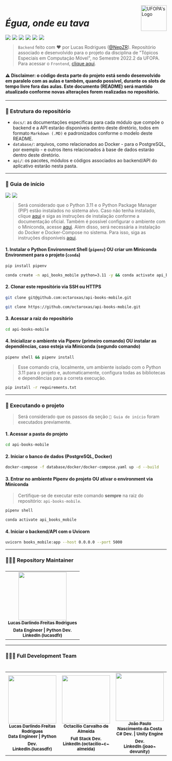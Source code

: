 <img align="right" src="http://www.ufopa.edu.br/ppge/images/ppge/imagens/Ufopa_braso_PNG_fundo_transparente.png" style="width: 80px;" alt="UFOPA's Logo" />

# _Égua, onde eu tava_

<img style="width: auto; padding-right: 5px;" src="https://img.shields.io/badge/Python-292e33?style=flat-square&logo=Python&logoColor=fff"><img style="width: auto; padding-right: 5px;" src="https://img.shields.io/badge/Pipenv-292e33?style=flat-square&logo=Python&logoColor=fff"><img style="width: auto; padding-right: 5px;" src="https://img.shields.io/badge/Miniconda-292e33?style=flat-square&logo=Anaconda&logoColor=fff"><img style="width: auto; padding-right: 5px;" src="https://img.shields.io/badge/Docker-292e33?style=flat-square&logo=Docker&logoColor=fff"><img style="width: auto; padding-right: 5px;" src="https://img.shields.io/badge/FastAPI-292e33?style=flat-square&logo=FastAPI&logoColor=fff"><img style="width: auto; padding-right: 5px;" src="https://img.shields.io/badge/PostgreSQL-292e33?style=flat-square&logo=Postgresql&logoColor=fff">

> `Backend` feito com ❤️ por Lucas Rodrigues (<a href="https://github.com/NepZR/" target="_blank">@NepZR</a>). Repositório associado e desenvolvido para o projeto da disciplina de "Tópicos Especiais em Computação Móvel", no Semestre 2022.2 da UFOPA. Para acessar o `Frontend`, <a href="https://github.com/octaroxas/mobile-books-app">clique aqui</a>.

#### ⚠️ Disclaimer: o código desta parte do projeto está sendo desenvolvido em paralelo com as aulas e também, quando possível, durante os slots de tempo livre fora das aulas. Este documento (README) será mantido atualizado conforme novas alterações forem realizadas no repositório.

---

### 📂 Estrutura do repositório
- `docs/`: as documentações específicas para cada módulo que compõe o backend e a API estarão disponíveis dentro deste diretório, todos em formato `Markdown (.MD)` e padronizados conforme o modelo deste README. 
- `database/`: arquivos, como relacionados ao Docker - para o PostgreSQL, por exemplo - e outros itens relacionados à base de dados estarão dentro deste diretório.
- `api/`: os pacotes, módulos e códigos associados ao backend/API do aplicativo estarão nesta pasta.

---

### 🚀 Guia de início
<img style="width: auto; padding-right: 5px;" src="https://img.shields.io/badge/Pipenv-292e33?style=flat-square&logo=Python&logoColor=fff"><img style="width: auto; padding-right: 5px;" src="https://img.shields.io/badge/Miniconda-292e33?style=flat-square&logo=Anaconda&logoColor=fff"><br>
> Será considerado que o Python 3.11 e o Python Package Manager (PIP) estão instalados no sistema alvo. Caso não tenha instalado, clique <a href="https://wiki.python.org/moin/BeginnersGuide/Download">aqui</a> e siga as instruções de instalação conforme a documentação oficial. Também é possível configurar o ambiente com o Miniconda, acesse <a href="https://conda.io/en/latest/miniconda">aqui</a>. Além disso, será necessária a instalação do Docker e Docker-Compose no sistema. Para isso, siga as instruções disponíveis <a href="https://docs.docker.com/get-docker/">aqui</a>.

#### 1. Instalar o Python Environment Shell (`pipenv`) OU criar um Miniconda Environment para o projeto (`conda`)
~~~bash
pip install pipenv
~~~
~~~bash
conda create -n api_books_mobile python=3.11 -y && conda activate api_books_mobile
~~~

#### 2. Clonar este repositório via SSH ou HTTPS
~~~bash
git clone git@github.com:octaroxas/api-books-mobile.git
~~~
~~~bash
git clone https://github.com/octaroxas/api-books-mobile.git
~~~

#### 3. Acessar a raiz do repositório
~~~bash
cd api-books-mobile
~~~

#### 4. Inicializar o ambiente via Pipenv (primeiro comando) OU instalar as dependências, caso esteja via Miniconda (segundo comando)
~~~bash
pipenv shell && pipenv install
~~~
> Esse comando cria, localmente, um ambiente isolado com o Python 3.11 para o projeto e, automaticamente, configura todas as bibliotecas e dependências para a correta execução.

~~~bash
pip install -r requirements.txt
~~~

---

### 🚀 Executando o projeto
> Será considerado que os passos da seção `🚀 Guia de início` foram executados previamente.

#### 1. Acessar a pasta do projeto
~~~bash
cd api-books-mobile
~~~

#### 2. Iniciar o banco de dados (PostgreSQL, Docker)
~~~bash
docker-compose -f database/docker/docker-compose.yaml up -d --build 
~~~

#### 3. Entrar no ambiente Pipenv do projeto OU ativar o environment via Miniconda
> Certifique-se de executar este comando **sempre** na raiz do repositório: `api-books-mobile`.
~~~bash
pipenv shell
~~~
~~~bash
conda activate api_books_mobile
~~~

#### 4. Iniciar o backend/API com o Uvicorn
~~~bash
uvicorn books_mobile:app --host 0.0.0.0 --port 5000
~~~

---

<h3 style="text-align: justify;">
  👨🏻‍💻 Repository Maintainer
</h3>

<table style="display: flex;">
  <tr>
    <td align="center"><a href="https://github.com/NepZR"><img style="width: 150px; height: 150;" src="https://avatars.githubusercontent.com/u/37887926" width="100px;" alt=""/><br /><sub><b>Lucas Darlindo Freitas Rodrigues</b></sub></a><br /><sub><b>Data Engineer | Python Dev.</sub></a><br /><a href="https://www.linkedin.com/in/lucasdfr"><sub><b>LinkedIn (lucasdfr)</b></sub></a></td>
  </tr>
<table>

---

<h3 style="text-align: justify;">
  👨🏻‍💻 Full Development Team
</h3>

<table style="display: flex;">
  <tr>
    <td align="center"><a href="https://github.com/NepZR"><img style="width: 150px; height: 150;" src="https://avatars.githubusercontent.com/u/37887926" width="100px;" alt=""/><br /><sub><b>Lucas Darlindo Freitas Rodrigues</b></sub></a><br /><sub><b>Data Engineer | Python Dev.</sub></a><br /><a href="https://www.linkedin.com/in/lucasdfr"><sub><b>LinkedIn (lucasdfr)</b></sub></a></td>
    <td align="center"><a href="https://github.com/octaroxas"><img style="width: 150px; height: 150;" src="https://avatars.githubusercontent.com/u/46870808?v=4" width="100px;" alt=""/><br /><sub><b>Octacílio Carvalho de Almeida</b></sub></a><br /><sub><b>Full Stack Dev.</sub></a><br /><a href="https://www.linkedin.com/in/octacilio-c-almeida"><sub><b>LinkedIn (octacilio-c-almeida)</b></sub></a></td>
    <td align="center"><a href="https://github.com/J-NSC"><img style="width: 150px; height: 150;" src="https://avatars.githubusercontent.com/u/58124203?v=4" width="100px;" alt=""/><br /><sub><b>João Paulo Nascimento da Costa</b></sub></a><br /><sub><b>C# Dev. | Unity Engine Dev.</sub></a><br /><a href="https://www.linkedin.com/in/joao-devunity"><sub><b>LinkedIn (joao-devunity)</b></sub></a></td>
  </tr>
<table>
